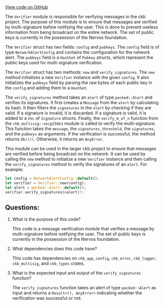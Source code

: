 [View code on GitHub](https://github.com/nervosnetwork/ckb/util/network-alert/src/verifier.rs)

The `Verifier` module is responsible for verifying messages in the ckb project. The purpose of this module is to ensure that messages are verified by multi-signature before notifying the user. This is done to prevent useless information from being broadcast on the entire network. The set of public keys is currently in the possession of the Nervos foundation.

The `Verifier` struct has two fields: `config` and `pubkeys`. The `config` field is of type `NetworkAlertConfig` and contains the configuration for the network alert. The `pubkeys` field is a `HashSet` of `Pubkey` structs, which represent the public keys used for multi-signature verification.

The `Verifier` struct has two methods: `new` and `verify_signatures`. The `new` method initializes a new `Verifier` instance with the given `config`. It also initializes the `pubkeys` field by parsing the raw bytes of each public key in the `config` and adding them to a `HashSet`.

The `verify_signatures` method takes an `alert` of type `packed::Alert` and verifies its signatures. It first creates a `Message` from the `alert` by calculating its hash. It then filters the `signatures` in the `alert` by checking if they are valid. If a signature is invalid, it is discarded. If a signature is valid, it is added to a `Vec` of `Signature` structs. Finally, the `verify_m_of_n` function from the `ckb_multisig::secp256k1` module is called to verify the multi-signature. This function takes the `message`, the `signatures_threshold`, the `signatures`, and the `pubkeys` as arguments. If the verification is successful, the method returns `Ok(())`. Otherwise, it returns an `AnyError`.

This module can be used in the larger ckb project to ensure that messages are verified before being broadcast on the network. It can be used by calling the `new` method to initialize a new `Verifier` instance and then calling the `verify_signatures` method to verify the signatures of an `alert`. For example:

```rust
let config = NetworkAlertConfig::default();
let verifier = Verifier::new(config);
let alert = packed::Alert::default();
verifier.verify_signatures(&alert)?;
```
## Questions: 
 1. What is the purpose of this code?
    
    This code is a message verification module that verifies a message by multi-signature before notifying the user. The set of public keys is currently in the possession of the Nervos foundation.

2. What dependencies does this code have?
    
    This code has dependencies on `ckb_app_config`, `ckb_error`, `ckb_logger`, `ckb_multisig`, and `ckb_types` crates.

3. What is the expected input and output of the `verify_signatures` function?
    
    The `verify_signatures` function takes an alert of type `packed::Alert` as input and returns a `Result<(), AnyError>` indicating whether the verification was successful or not.
